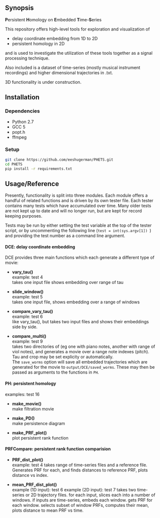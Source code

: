 ## Synopsis

**P**ersistent **H**omology on **E**mbedded **T**ime-**S**eries

This repository offers high-level tools for exploration and visualization of
* delay coordinate embedding from 1D to 2D
* persistent homology in 2D

and is used to investigate the utilization of these tools together as a signal 
processing technique.

Also included is a dataset of time-series (mostly musical instrument recordings) and 
higher dimensional trajectories in .txt.


3D functionality is under construction.

## Installation

### Dependencies
* Python 2.7
* GCC 5
* popt.h
* ffmpeg


### Setup
```bash
git clone https://github.com/eeshugerman/PHETS.git
cd PHETS
pip install -r requirements.txt
```



## Usage/Reference

Presently, functionality is split into three modules. Each module offers a handful 
of related functions and is driven by its own tester file. Each tester contains many 
tests which have accumulated over time. Many older tests are not kept up to date 
and will no longer run, but are kept for record keeping purposes.

Tests may be run by either setting the test variable at the top of the tester script, 
or by uncommenting the following line (`test = int(sys.argv[1])
`) and providing the test number as a command line 
argument.


#### DCE: delay coordinate embedding

DCE provides three main functions which each generate a different type of movie:

* **vary_tau()**  
example: test 4  
takes one input file shows embedding over range of tau

* **slide_window()**  
example: test 5  
takes one input file, shows embedding over a range of windows

* **compare_vary_tau()**  
example: test 6  
like vary_tau(), but takes two input files and shows their embeddings side by side.

* **compare_multi()**  
example: test 9    
takes two directories of (eg one with piano notes, another with range of viol 
notes), and generates a movie over a range note indexes (pitch). Tau and crop may be 
set explicity or automatically.  
The `save_worms` option will save all embedded trajectories which are generated for 
the movie to `output/DCE/saved_worms`. These may then be passed as arguments to the 
functions in `PH`.


#### PH: persistent homology
examples: test 16
* **make_movie()**    
make filtration movie

* **make_PD()**   
make persistence diagram

* **make_PRF_plot()**  
plot persistent rank function

#### PRFCompare: persistent rank function comparision


* **PRF_dist_plot()**  
example: test 4
takes range of time-series files and a reference file. Generates PRF for each, and 
finds distances to reference PRF,
plots distance vs index. 

* **mean_PRF_dist_plot()**  
example (1D input): test 6
example (2D input): test 7
takes two time-series or 2D trajectory files. for each input, slices each into a 
number of windows. if inputs are time-series, embeds each window. gets PRF for each 
window. selects subset of window PRFs, computes their mean, plots distance to mean 
PRF vs time.

